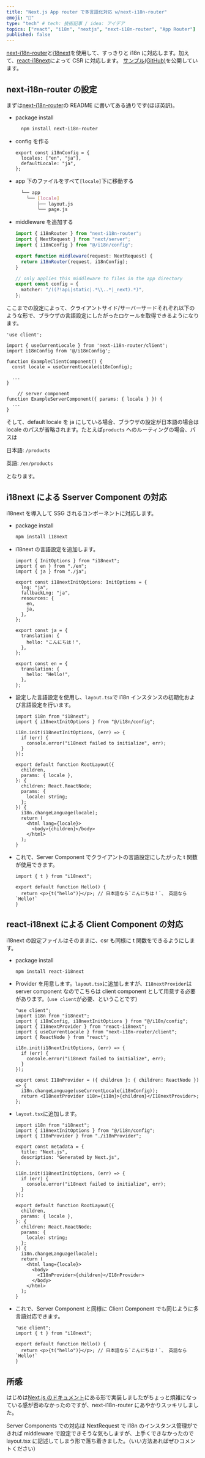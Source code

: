 ```yaml
---
title: "Next.js App router で多言語化対応 w/next-i18n-router"
emoji: "🐡"
type: "tech" # tech: 技術記事 / idea: アイデア
topics: ["react", "i18n", "nextjs", "next-i18n-router", "App Router"]
published: false
---
```


[next-i18n-router](https://github.com/i18nexus/next-i18n-router)と[i18next](https://github.com/i18next/i18next)を使用して、すっきりと i18n に対応します。加えて、[react-i18next](https://github.com/i18next/react-i18next)によって CSR に対応します。
[サンプル(GitHub)](https://github.com/cbmrham/next-i18n-app-rouer-example)を公開しています。

## next-i18n-router の設定

まずは[next-i18n-router](https://github.com/i18nexus/next-i18n-router)の README に書いてある通りです(ほぼ英訳)。

- package install

  ```bash
    npm install next-i18n-router
  ```

- config を作る

  ```tsx
  export const i18nConfig = {
    locales: ["en", "ja"],
    defaultLocale: "ja",
  };
  ```

- app 下のファイルをすべて`[locale]`下に移動する

  ```bash
  	└── app
      └── [locale]
          ├── layout.js
          └── page.js
  ```

- middleware を追加する

  ```typescript
  import { i18nRouter } from "next-i18n-router";
  import { NextRequest } from "next/server";
  import { i18nConfig } from "@/i18n/config";

  export function middleware(request: NextRequest) {
    return i18nRouter(request, i18nConfig);
  }

  // only applies this middleware to files in the app directory
  export const config = {
    matcher: "/((?!api|static|.*\\..*|_next).*)",
  };
  ```

ここまでの設定によって、クライアントサイド/サーバーサードそれぞれ以下のような形で、ブラウザの言語設定にしたがったロケールを取得できるようになります。

```tsx
'use client';

import { useCurrentLocale } from 'next-i18n-router/client';
import i18nConfig from '@/i18nConfig';

function ExampleClientComponent() {
  const locale = useCurrentLocale(i18nConfig);

  ...
}
```

```tsx
	// server component
function ExampleServerComponent({ params: { locale } }) {
  ...
}
```

そして、default locale を ja にしている場合、ブラウザの設定が日本語の場合は locale のパスが省略されます。たとえば`products` へのルーティングの場合、パスは

日本語: `/products`

英語: `/en/products`

となります。

## i18next による Sserver Component の対応

i18next を導入して SSG されるコンポーネントに対応します。

- package install

  ```bash
  npm install i18next
  ```

- i18next の言語設定を追加します。

  ```tsx
  import { InitOptions } from "i18next";
  import { en } from "./en";
  import { ja } from "./ja";

  export const i18nextInitOptions: InitOptions = {
    lng: "ja",
    fallbackLng: "ja",
    resources: {
      en,
      ja,
    },
  };
  ```

  ```tsx
  export const ja = {
    translation: {
      hello: "こんにちは！",
    },
  };
  ```

  ```tsx
  export const en = {
    translation: {
      hello: "Hello!",
    },
  };
  ```

- 設定した言語設定を使用し、`layout.tsx`で i18n インスタンスの初期化および言語設定を行います。

  ```tsx
  import i18n from "i18next";
  import { i18nextInitOptions } from "@/i18n/config";

  i18n.init(i18nextInitOptions, (err) => {
    if (err) {
      console.error("i18next failed to initialize", err);
    }
  });

  export default function RootLayout({
    children,
    params: { locale },
  }: {
    children: React.ReactNode;
    params: {
      locale: string;
    };
  }) {
    i18n.changeLanguage(locale);
    return (
      <html lang={locale}>
        <body>{children}</body>
      </html>
    );
  }
  ```

- これで、Server Component でクライアントの言語設定にしたがった t 関数が使用できます。

  ```tsx
  import { t } from "i18next";

  export default function Hello() {
    return <p>{t("hello")}</p>; // 日本語なら`こんにちは！`、 英語なら`Hello!`
  }
  ```

## react-i18next による Client Component の対応

i18next の設定ファイルはそのままに、csr も同様に t 関数をできるようにします。

- package install

  ```bash
  npm install react-i18next
  ```

- Provider を用意します。`layout.tsx`に追加しますが、`I18nextProvider`は server component なのでこちらは client component として用意する必要があります。(`use client`が必要、ということです)

  ```tsx
  "use client";
  import i18n from "i18next";
  import { i18nConfig, i18nextInitOptions } from "@/i18n/config";
  import { I18nextProvider } from "react-i18next";
  import { useCurrentLocale } from "next-i18n-router/client";
  import { ReactNode } from "react";

  i18n.init(i18nextInitOptions, (err) => {
    if (err) {
      console.error("i18next failed to initialize", err);
    }
  });

  export const I18nProvider = ({ children }: { children: ReactNode }) => {
    i18n.changeLanguage(useCurrentLocale(i18nConfig));
    return <I18nextProvider i18n={i18n}>{children}</I18nextProvider>;
  };
  ```

- `layout.tsx`に追加します。

  ```tsx
  import i18n from "i18next";
  import { i18nextInitOptions } from "@/i18n/config";
  import { I18nProvider } from "./i18nProvider";

  export const metadata = {
    title: "Next.js",
    description: "Generated by Next.js",
  };

  i18n.init(i18nextInitOptions, (err) => {
    if (err) {
      console.error("i18next failed to initialize", err);
    }
  });

  export default function RootLayout({
    children,
    params: { locale },
  }: {
    children: React.ReactNode;
    params: {
      locale: string;
    };
  }) {
    i18n.changeLanguage(locale);
    return (
      <html lang={locale}>
        <body>
          <I18nProvider>{children}</I18nProvider>
        </body>
      </html>
    );
  }
  ```

- これで、Server Component と同様に Client Component でも同じように多言語対応できます。

  ```tsx
  "use client";
  import { t } from "i18next";

  export default function Hello() {
    return <p>{t("hello")}</p>; // 日本語なら`こんにちは！`、 英語なら`Hello!`
  }
  ```

## 所感

はじめは[Next.js のドキュメント](https://nextjs.org/docs/app/building-your-application/routing/internationalization)にある形で実装しましたがちょっと煩雑になっている感が否めなかったのですが、next-i18n-router にあやかりスッキリしました。

Server Components での対応は NextRequest で i18n のインスタンス管理ができれば middleware で設定できそうな気もしますが、上手くできなかったので layout.tsx に記述してしまう形で落ち着きました。（いい方法あればぜひコメントください）
